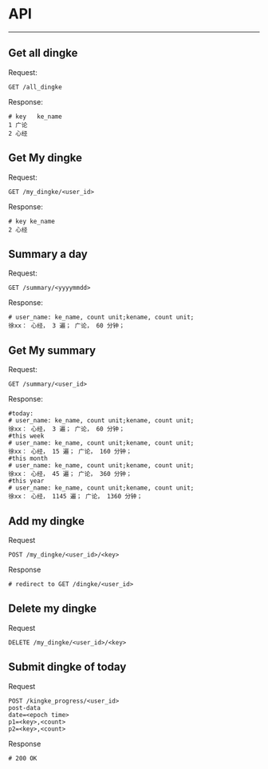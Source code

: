 # API
----------


## Get all dingke
Request:

	GET /all_dingke

Response:

	# key	ke_name
	1 广论
	2 心经

## Get My dingke

Request:

	GET /my_dingke/<user_id>

Response:

	# key ke_name
	2 心经

## Summary a day

Request:

	GET /summary/<yyyymmdd>

Response:

	# user_name: ke_name, count unit;kename, count unit;
	徐xx： 心经， 3 遍； 广论， 60 分钟；	

## Get My summary 

Request:

	GET /summary/<user_id>

Response:

	#today:
	# user_name: ke_name, count unit;kename, count unit;
	徐xx： 心经， 3 遍； 广论， 60 分钟；	
	#this week
	# user_name: ke_name, count unit;kename, count unit;
	徐xx： 心经， 15 遍； 广论， 160 分钟；	
	#this month
	# user_name: ke_name, count unit;kename, count unit;
	徐xx： 心经， 45 遍； 广论， 360 分钟；
	#this year
	# user_name: ke_name, count unit;kename, count unit;
	徐xx： 心经， 1145 遍； 广论， 1360 分钟；	

## 	Add my dingke

Request

	POST /my_dingke/<user_id>/<key>

Response
	
	# redirect to GET /dingke/<user_id>

## Delete my dingke

Request

	DELETE /my_dingke/<user_id>/<key>

## Submit dingke of today

Request

	POST /kingke_progress/<user_id>
	post-data
	date=<epoch time>
	p1=<key>,<count>
	p2=<key>,<count>

Response

	# 200 OK


	

	
